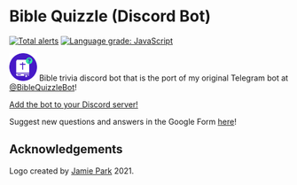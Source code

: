# Bible Quizzle (Discord Bot)

[![Total alerts](https://img.shields.io/lgtm/alerts/g/Samleo8/BibleQuizzleDiscord.svg?logo=lgtm&logoWidth=18)](https://lgtm.com/projects/g/Samleo8/BibleQuizzleDiscord/alerts/)
[![Language grade: JavaScript](https://img.shields.io/lgtm/grade/javascript/g/Samleo8/BibleQuizzleDiscord.svg?logo=lgtm&logoWidth=18)](https://lgtm.com/projects/g/Samleo8/BibleQuizzleDiscord/context:javascript)

<img src="./img/logo.png" height="50px" width="50px"> Bible trivia discord bot that is the port of my original Telegram bot at [@BibleQuizzleBot](https://t.me/BibleQuizzleBot)!

[Add the bot to your Discord server!](https://discord.com/oauth2/authorize?client_id=748910073635537006&permissions=75776&scope=bot)

Suggest new questions and answers in the Google Form [here](https://forms.gle/aqZ3MK8QrBGzv9PEA)!

## Acknowledgements

Logo created by [Jamie Park](https://jamiepark.design/) 2021.
